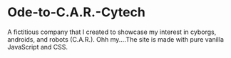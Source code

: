 # Ode-to-C.A.R.-Cytech
A fictitious company that I created to showcase my interest in cyborgs, androids, and robots (C.A.R.). Ohh my....The site is made with pure vanilla JavaScript and CSS.
